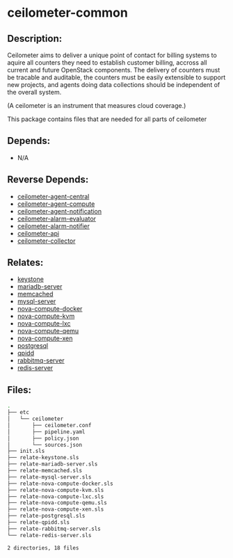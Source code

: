 # ceilometer-common

## Description:

Ceilometer aims to deliver a unique point of contact for billing systems to aquire all counters they need to establish  customer billing, accross all current and future OpenStack components. The delivery of counters must be tracable and auditable, the counters must be easily extensible to support new projects, and agents doing data collections should be independent of the overall system.

(A ceilometer is an instrument that measures cloud coverage.)

This package contains files that are needed for all parts of ceilometer

## Depends:

  -  N/A

## Reverse Depends:

  -  [ceilometer-agent-central](/salt/ceilometer-agent-central)
  -  [ceilometer-agent-compute](/salt/ceilometer-agent-compute)
  -  [ceilometer-agent-notification](/salt/ceilometer-agent-notification)
  -  [ceilometer-alarm-evaluator](/salt/ceilometer-alarm-evaluator)
  -  [ceilometer-alarm-notifier](/salt/ceilometer-alarm-notifier)
  -  [ceilometer-api](/salt/ceilometer-api)
  -  [ceilometer-collector](/salt/ceilometer-collector)

## Relates:

  -  [keystone](/salt/keystone)
  -  [mariadb-server](/salt/mariadb-server)
  -  [memcached](/salt/memcached)
  -  [mysql-server](/salt/mysql-server)
  -  [nova-compute-docker](/salt/nova-compute-docker)
  -  [nova-compute-kvm](/salt/nova-compute-kvm)
  -  [nova-compute-lxc](/salt/nova-compute-lxc)
  -  [nova-compute-qemu](/salt/nova-compute-qemu)
  -  [nova-compute-xen](/salt/nova-compute-xen)
  -  [postgresql](/salt/postgresql)
  -  [qpidd](/salt/qpidd)
  -  [rabbitmq-server](/salt/rabbitmq-server)
  -  [redis-server](/salt/redis-server)

## Files:

```bash
.
├── etc
│   └── ceilometer
│       ├── ceilometer.conf
│       ├── pipeline.yaml
│       ├── policy.json
│       └── sources.json
├── init.sls
├── relate-keystone.sls
├── relate-mariadb-server.sls
├── relate-memcached.sls
├── relate-mysql-server.sls
├── relate-nova-compute-docker.sls
├── relate-nova-compute-kvm.sls
├── relate-nova-compute-lxc.sls
├── relate-nova-compute-qemu.sls
├── relate-nova-compute-xen.sls
├── relate-postgresql.sls
├── relate-qpidd.sls
├── relate-rabbitmq-server.sls
└── relate-redis-server.sls

2 directories, 18 files
```
